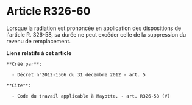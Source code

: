 # Article R326-60

Lorsque la radiation est prononcée en application des dispositions de l'article R. 326-58, sa durée ne peut excéder celle de
la suppression du revenu de remplacement.

**Liens relatifs à cet article**

	**Créé par**:

	  - Décret n°2012-1566 du 31 décembre 2012 - art. 5

	**Cite**:

	  - Code du travail applicable à Mayotte. - art. R326-58 (V)
